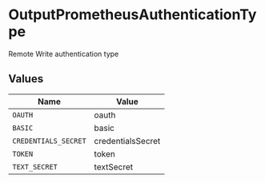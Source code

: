 # OutputPrometheusAuthenticationType

Remote Write authentication type


## Values

| Name                 | Value                |
| -------------------- | -------------------- |
| `OAUTH`              | oauth                |
| `BASIC`              | basic                |
| `CREDENTIALS_SECRET` | credentialsSecret    |
| `TOKEN`              | token                |
| `TEXT_SECRET`        | textSecret           |